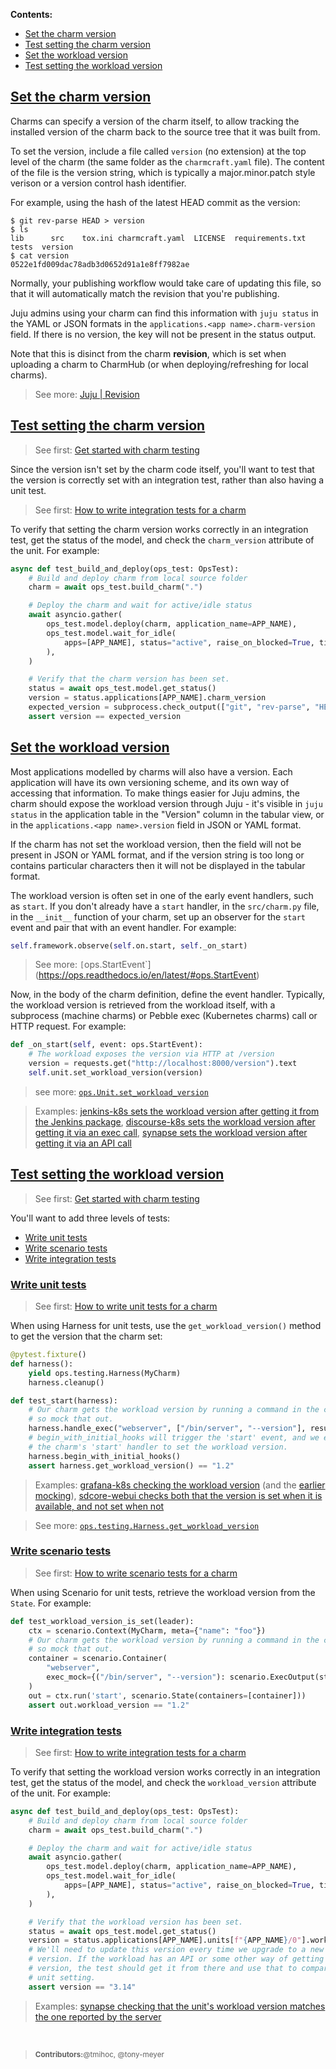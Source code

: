 **Contents:**

- [Set the charm version](#heading--set-the-version-of-the-charm)
- [Test setting the charm version](#heading--test-setting-the-charm-version)
- [Set the workload version](#heading--set-the-version-of-the-workload)
- [Test setting the workload version](#heading--test-setting-the-workload-version)

<a href="#heading--set-the-version-of-the-charm"><h2 id="heading--set-the-version-of-the-charm">Set the charm version</h3></a>

Charms can specify a version of the charm itself, to allow tracking the
installed version of the charm back to the source tree that it was built from.

To set the version, include a file called `version` (no extension) at the top
level of the charm (the same folder as the `charmcraft.yaml` file). The content
of the file is the version string, which is typically a major.minor.patch style
verison or a version control hash identifier.

For example, using the hash of the latest HEAD commit as the version:

```shell
$ git rev-parse HEAD > version
$ ls
lib      src    tox.ini charmcraft.yaml  LICENSE  requirements.txt  tests  version
$ cat version
0522e1fd009dac78adb3d0652d91a1e8ff7982ae
```

<note>
Normally, your publishing workflow would take care of updating this file, so
that it will automatically match the revision that you're publishing.
</note>

Juju admins using your charm can find this information with `juju status` in the
YAML or JSON formats in the `applications.<app name>.charm-version` field. If
there is no version, the key will not be present in the status output.

Note that this is disinct from the charm **revision**, which is set when
uploading a charm to CharmHub (or when deploying/refreshing for local charms).

> See more: [Juju | Revision](https://juju.is/docs/sdk/revision)

<a href="#heading--test-setting-the-charm-version"><h2 id="heading--test-setting-the-charm-version">Test setting the charm version</h2></a>

> See first: [Get started with charm testing](https://juju.is/docs/sdk/get-started-with-charm-testing)

Since the version isn't set by the charm code itself, you'll want to test that
the version is correctly set with an integration test, rather than also having a
unit test.

> See first: [How to write integration tests for a charm](/t/12734)

To verify that setting the charm version works correctly in an integration test, get the status
of the model, and check the `charm_version` attribute of the unit. For example:

```python
async def test_build_and_deploy(ops_test: OpsTest):
    # Build and deploy charm from local source folder
    charm = await ops_test.build_charm(".")

    # Deploy the charm and wait for active/idle status
    await asyncio.gather(
        ops_test.model.deploy(charm, application_name=APP_NAME),
        ops_test.model.wait_for_idle(
            apps=[APP_NAME], status="active", raise_on_blocked=True, timeout=1000
        ),
    )

    # Verify that the charm version has been set.
    status = await ops_test.model.get_status()
    version = status.applications[APP_NAME].charm_version
    expected_version = subprocess.check_output(["git", "rev-parse", "HEAD"]).decode("utf8")
    assert version == expected_version
```

<!---
No "see more" link: this is not currently documented in the pylibjuju docs.
-->

<a href="#heading--set-the-version-of-the-workload"><h2 id="heading--set-the-version-of-the-workload">Set the workload version</h3></a>

Most applications modelled by charms will also have a version. Each application
will have its own versioning scheme, and its own way of accessing that
information. To make things easier for Juju admins, the charm should expose the
workload version through Juju - it's visible in `juju status` in the application
table in the "Version" column in the tabular view, or in the
`applications.<app name>.version` field in JSON or YAML format.

<note>
If the charm has not set the workload version, then the field will not be
present in JSON or YAML format, and if the version string is too long or
contains particular characters then it will not be displayed in the tabular
format.
</note>

The workload version is often set in one of the early event handlers, such as
`start`. If you don't already have a `start` handler, in the `src/charm.py`
file, in the `__init__` function of your charm, set up an observer for the
`start` event and pair that with an event handler. For example:

```python
self.framework.observe(self.on.start, self._on_start)
```

> See more: `[`ops.StartEvent`](https://ops.readthedocs.io/en/latest/#ops.StartEvent)

Now, in the body of the charm definition, define the event handler. Typically,
the workload version is retrieved from the workload itself, with a subprocess
(machine charms) or Pebble exec (Kubernetes charms) call or HTTP request. For
example:

```python
def _on_start(self, event: ops.StartEvent):
    # The workload exposes the version via HTTP at /version
    version = requests.get("http://localhost:8000/version").text
    self.unit.set_workload_version(version)
```

> see more: [`ops.Unit.set_workload_version`](https://ops.readthedocs.io/en/latest/#ops.Unit.set_workload_version)

> Examples: [jenkins-k8s sets the workload version after getting it from the Jenkins package](https://github.com/canonical/jenkins-k8s-operator/blob/29e9b652714bd8314198965c41a60f5755dd381c/src/charm.py#L115), [discourse-k8s sets the workload version after getting it via an exec call](https://github.com/canonical/discourse-k8s-operator/blob/f523b29f909c69da7b9510b581dfcc2309698222/src/charm.py#L581), [synapse sets the workload version after getting it via an API call](https://github.com/canonical/synapse-operator/blob/778bcd414644c922373d542a304be14866835516/src/charm.py#L265)

<a href="#heading--test-setting-the-workload-version"><h2 id="heading--test-setting-the-workload-version">Test setting the workload version</h2></a>

> See first: [Get started with charm testing](https://juju.is/docs/sdk/get-started-with-charm-testing)

You'll want to add three levels of tests:

- [Write unit tests](#heading--write-unit-tests)
- [Write scenario tests](#heading--write-scenario-tests)
- [Write integration tests](#heading--write-integration-tests)

<a href="#heading--write-unit-tests"><h3 id="heading--write-unit-tests">Write unit tests</h3></a>

> See first: [How to write unit tests for a charm](/t/4461)

When using Harness for unit tests, use the `get_workload_version()` method to
get the version that the charm set:

```python
@pytest.fixture()
def harness():
    yield ops.testing.Harness(MyCharm)
    harness.cleanup()

def test_start(harness):
    # Our charm gets the workload version by running a command in the container,
    # so mock that out.
    harness.handle_exec("webserver", ["/bin/server", "--version"], result="1.2\n")
    # begin_with_initial_hooks will trigger the 'start' event, and we expect
    # the charm's 'start' handler to set the workload version.
    harness.begin_with_initial_hooks()
    assert harness.get_workload_version() == "1.2"
```

> Examples: [grafana-k8s checking the workload version](https://github.com/canonical/grafana-k8s-operator/blob/1c80f746f8edeae6fd23ddf31eed45f5b88c06b4/tests/unit/test_charm.py#L283) (and the [earlier mocking](https://github.com/canonical/grafana-k8s-operator/blob/1c80f746f8edeae6fd23ddf31eed45f5b88c06b4/tests/unit/test_charm.py#L127)), [sdcore-webui checks both that the version is set when it is available, and not set when not](https://github.com/canonical/sdcore-webui-k8s-operator/blob/1a66ad3f623d665657d04ad556139439f4733a28/tests/unit/test_charm.py#L447)

> See more: [`ops.testing.Harness.get_workload_version`](https://ops.readthedocs.io/en/latest/#ops.testing.Harness.get_workload_version)

<a href="#heading--write-scenario-tests"><h3 id="heading--write-scenario-tests">Write scenario tests</h3></a>

> See first: [How to write scenario tests for a charm](/t/10585)

When using Scenario for unit tests, retrieve the workload version from the `State`. For example:

```python
def test_workload_version_is_set(leader):
    ctx = scenario.Context(MyCharm, meta={"name": "foo"})
    # Our charm gets the workload version by running a command in the container,
    # so mock that out.
    container = scenario.Container(
        "webserver",
        exec_mock={("/bin/server", "--version"): scenario.ExecOutput(stdout="1.2\n")},
    )
    out = ctx.run('start', scenario.State(containers=[container]))
    assert out.workload_version == "1.2"
```

<a href="#heading--write-integration-tests"><h3 id="heading--write-integration-tests">Write integration tests</h3></a>

> See first: [How to write integration tests for a charm](/t/12734)

To verify that setting the workload version works correctly in an integration test, get the status
of the model, and check the `workload_version` attribute of the unit. For example:

```python
async def test_build_and_deploy(ops_test: OpsTest):
    # Build and deploy charm from local source folder
    charm = await ops_test.build_charm(".")

    # Deploy the charm and wait for active/idle status
    await asyncio.gather(
        ops_test.model.deploy(charm, application_name=APP_NAME),
        ops_test.model.wait_for_idle(
            apps=[APP_NAME], status="active", raise_on_blocked=True, timeout=1000
        ),
    )

    # Verify that the workload version has been set.
    status = await ops_test.model.get_status()
    version = status.applications[APP_NAME].units[f"{APP_NAME}/0"].workload_version
    # We'll need to update this version every time we upgrade to a new workload
    # version. If the workload has an API or some other way of getting the
    # version, the test should get it from there and use that to compare to the
    # unit setting.
    assert version == "3.14"
```

> Examples: [synapse checking that the unit's workload version matches the one reported by the server](https://github.com/canonical/synapse-operator/blob/778bcd414644c922373d542a304be14866835516/tests/integration/test_charm.py#L139)

<!---
No "see more" link: this is not currently documented in the pylibjuju docs.
-->

<br>

> <small>**Contributors:**@tmihoc, @tony-meyer</small>
